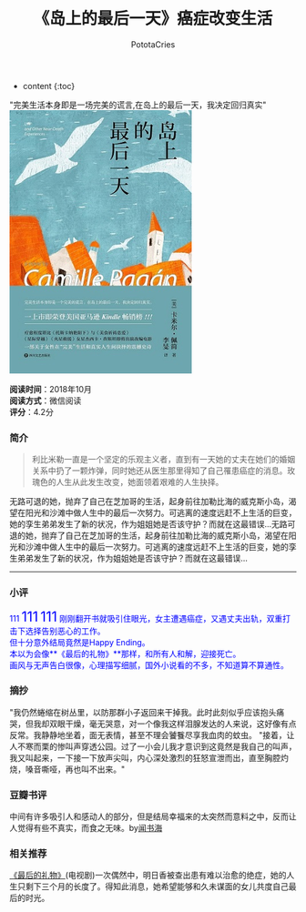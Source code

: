 ﻿---
layout: post
title:  "《岛上的最后一天》癌症改变生活"
categories: Reading
tags: 小说
author: PototaCries
---

* content
{:toc}

"完美生活本身即是一场完美的谎言,在岛上的最后一天，我决定回归真实"  
![](https://github.com/potato628/potato628.github.io/raw/master/images/20181015.jpg)



**阅读时间**：2018年10月<br />**阅读方式**：微信阅读<br />**评分**：4.2分

### 简介
> 利比米勒一直是一个坚定的乐观主义者，直到有一天她的丈夫在她们的婚姻关系中扔了一颗炸弹，同时她还从医生那里得知了自己罹患癌症的消息。玫瑰色的人生从此发生改变，她面领着艰难的人生抉择。  
  
  
 无路可退的她，抛弃了自己在芝加哥的生活，起身前往加勒比海的威克斯小岛，渴望在阳光和沙滩中做人生中的最后一次努力。可逃离的速度远赶不上生活的巨变，她的孪生弟弟发生了新的状况，作为姐姐她是否该守护？而就在这最错误...无路可退的她，抛弃了自己在芝加哥的生活，起身前往加勒比海的威克斯小岛，渴望在阳光和沙滩中做人生中的最后一次努力。可逃离的速度远赶不上生活的巨变，她的孪生弟弟发生了新的状况，作为姐姐她是否该守护？而就在这最错误...

------------


### 小评
<font color="blue">111</font>
<font color="blue" size=5>111</font>
<font color=blue size=5>111</font>
<font color=blue>
 刚刚翻开书就吸引住眼光，女主遭遇癌症，又遇丈夫出轨，双重打击下选择告别恶心的工作。  
但十分意外结局竟然是Happy Ending。  
本以为会像**《最后的礼物》**那样，和所有人和解，迎接死亡。  
画风与无声告白很像，心理描写细腻，国外小说看的不多，不知道算不算通性。
</font>

### 摘抄
"我仍然蜷缩在树丛里，以防那群小子返回来干掉我。此时此刻似乎应该抱头痛哭，但我却双眼干燥，毫无哭意，对一个像我这样泪腺发达的人来说，这好像有点反常。我静静地坐着，面无表情，甚至不理会饕餮尽享我血肉的蚊虫。
"接着，让人不寒而栗的惨叫声穿透公园。过了一小会儿我才意识到这竟然是我自己的叫声，我又叫起来，一下接一下放声尖叫，内心深处激烈的狂怒宣泄而出，直至胸腔灼烧，嗓音嘶哑，再也叫不出来。"

### 豆瓣书评

中间有许多吸引人和感动人的部分，但是结局幸福来的太突然而意料之中，反而让人觉得有些不真实，而食之无味。by[闻书海](https://www.douban.com/people/susiesu722/ "闻书海")

### 相关推荐
[《最后的礼物》](https://movie.douban.com/subject/3111390/ "《最后的礼物》")(电视剧)一次偶然中，明日香被查出患有难以治愈的绝症，她的人生只剩下三个月的长度了。得知此消息，她希望能够和久未谋面的女儿共度自己最后的时光。
